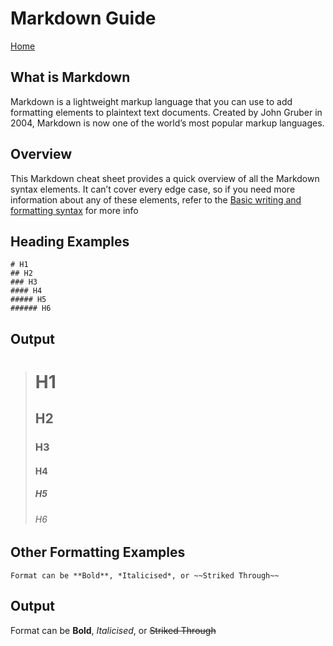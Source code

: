# Markdown Guide

[Home](../index.md)

## What is Markdown

Markdown is a lightweight markup language that you can use to add formatting elements to plaintext text documents. Created by John Gruber in 2004, Markdown is now one of the world’s most popular markup languages.

## Overview

This Markdown cheat sheet provides a quick overview of all the Markdown syntax elements. It can’t cover every edge case, so if you need more information about any of these elements, refer to the [Basic writing and formatting syntax][1] for more info

## Heading Examples

```
# H1
## H2
### H3
#### H4
##### H5
###### H6
```

## Output

> # H1
>
> ## H2
>
> ### H3
>
> #### H4
>
> ##### H5
>
> ###### H6

## Other Formatting Examples

`Format can be **Bold**, *Italicised*, or ~~Striked Through~~`

## Output

Format can be **Bold**, *Italicised*, or ~~Striked Through~~

[1]: https://docs.github.com/en/get-started/writing-on-github/getting-started-with-writing-and-formatting-on-github/basic-writing-and-formatting-syntax
